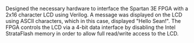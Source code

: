 Designed the necessary hardware to interface the Spartan 3E FPGA with a 2x16 character LCD using Verilog. A message was displayed on the LCD using ASCII characters, which in this case, displayed "Hello Sean!". The FPGA controls the LCD via a 4-bit data interface by disabling the Intel StrataFlash memory in order to allow full read/write access to the LCD.
